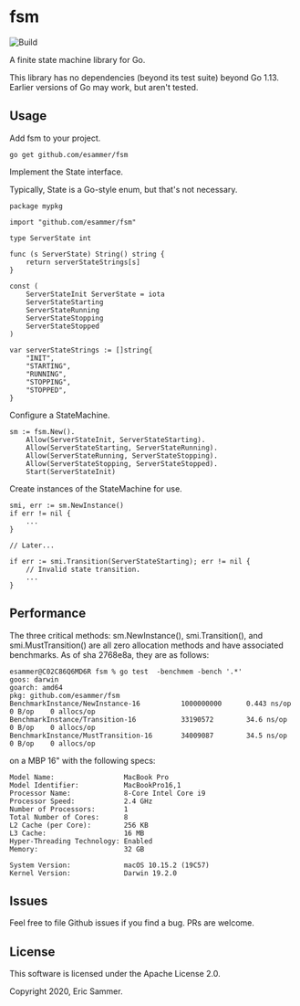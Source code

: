 # fsm

![Build](https://github.com/esammer/fsm/workflows/Build/badge.svg)

A finite state machine library for Go.

This library has no dependencies (beyond its test suite) beyond Go 1.13. Earlier versions of Go may work, but aren't
tested.

## Usage

Add fsm to your project.

    go get github.com/esammer/fsm

Implement the State interface.

Typically, State is a Go-style enum, but that's not necessary.

    package mypkg
    
    import "github.com/esammer/fsm"
    
    type ServerState int
    
    func (s ServerState) String() string {
        return serverStateStrings[s]
    }
    
    const (
        ServerStateInit ServerState = iota
        ServerStateStarting
        ServerStateRunning
        ServerStateStopping
        ServerStateStopped
    )
    
    var serverStateStrings := []string{
        "INIT",
        "STARTING",
        "RUNNING",
        "STOPPING",
        "STOPPED",
    }

Configure a StateMachine.

    sm := fsm.New().
        Allow(ServerStateInit, ServerStateStarting).
        Allow(ServerStateStarting, ServerStateRunning).
        Allow(ServerStateRunning, ServerStateStopping).
        Allow(ServerStateStopping, ServerStateStopped).
        Start(ServerStateInit)

Create instances of the StateMachine for use.

    smi, err := sm.NewInstance()
    if err != nil {
        ...
    }
    
    // Later...
    
    if err := smi.Transition(ServerStateStarting); err != nil {
        // Invalid state transition.
        ...
    }

## Performance

The three critical methods: sm.NewInstance(), smi.Transition(), and smi.MustTransition() are all zero allocation
methods and have associated benchmarks. As of sha 2768e8a, they are as follows: 

    esammer@C02C86Q6MD6R fsm % go test  -benchmem -bench '.*'
    goos: darwin
    goarch: amd64
    pkg: github.com/esammer/fsm
    BenchmarkInstance/NewInstance-16          1000000000      0.443 ns/op      0 B/op    0 allocs/op
    BenchmarkInstance/Transition-16           33190572        34.6 ns/op       0 B/op    0 allocs/op
    BenchmarkInstance/MustTransition-16       34009087        34.5 ns/op       0 B/op    0 allocs/op

on a MBP 16" with the following specs:

    Model Name:                 MacBook Pro
    Model Identifier:           MacBookPro16,1
    Processor Name:             8-Core Intel Core i9
    Processor Speed:            2.4 GHz
    Number of Processors:       1
    Total Number of Cores:      8
    L2 Cache (per Core):        256 KB
    L3 Cache:                   16 MB
    Hyper-Threading Technology: Enabled
    Memory:                     32 GB

    System Version:             macOS 10.15.2 (19C57)
    Kernel Version:             Darwin 19.2.0

## Issues

Feel free to file Github issues if you find a bug. PRs are welcome.

## License

This software is licensed under the Apache License 2.0.

Copyright 2020, Eric Sammer.
